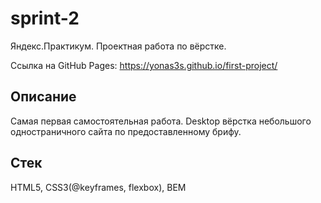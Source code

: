 # sprint-2

Яндекс.Практикум. Проектная работа по вёрстке.

Ссылка на GitHub Pages: https://yonas3s.github.io/first-project/

## Описание

Самая первая самостоятельная работа. Desktop вёрстка небольшого одностраничного сайта по предоставленному брифу.

## Стек

HTML5, CSS3(@keyframes, flexbox), BEM